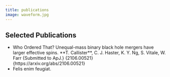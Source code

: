 ```yaml
---
title: publications
image: waveform.jpg 
---
```


<h2>Selected Publications</h2>

<ul class="alt">
    <li>
    Who Ordered That? Unequal-mass binary black hole mergers have larger effective spins.  
    **T. Callister**, C. J. Haster, K. Y. Ng, S. Vitale, W. Farr
    {Submitted to ApJ.}
    {2106.00521}
    {https://arxiv.org/abs/2106.00521}
    </li>
    <li>Felis enim feugiat.</li>
</ul>

